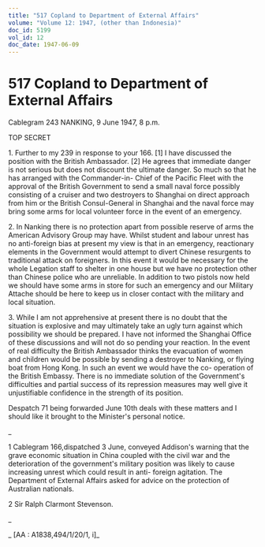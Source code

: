 ```yaml
---
title: "517 Copland to Department of External Affairs"
volume: "Volume 12: 1947, (other than Indonesia)"
doc_id: 5199
vol_id: 12
doc_date: 1947-06-09
---
```


# 517 Copland to Department of External Affairs

Cablegram 243 NANKING, 9 June 1947, 8 p.m.

TOP SECRET

1\. Further to my 239 in response to your 166. [1] I have discussed the position with the British Ambassador. [2] He agrees that immediate danger is not serious but does not discount the ultimate danger. So much so that he has arranged with the Commander-in- Chief of the Pacific Fleet with the approval of the British Government to send a small naval force possibly consisting of a cruiser and two destroyers to Shanghai on direct approach from him or the British Consul-General in Shanghai and the naval force may bring some arms for local volunteer force in the event of an emergency.

2\. In Nanking there is no protection apart from possible reserve of arms the American Advisory Group may have. Whilst student and labour unrest has no anti-foreign bias at present my view is that in an emergency, reactionary elements in the Government would attempt to divert Chinese resurgents to traditional attack on foreigners. In this event it would be necessary for the whole Legation staff to shelter in one house but we have no protection other than Chinese police who are unreliable. In addition to two pistols now held we should have some arms in store for such an emergency and our Military Attache should be here to keep us in closer contact with the military and local situation.

3\. While I am not apprehensive at present there is no doubt that the situation is explosive and may ultimately take an ugly turn against which possibility we should be prepared. I have not informed the Shanghai Office of these discussions and will not do so pending your reaction. In the event of real difficulty the British Ambassador thinks the evacuation of women and children would be possible by sending a destroyer to Nanking, or flying boat from Hong Kong. In such an event we would have the co- operation of the British Embassy. There is no immediate solution of the Government's difficulties and partial success of its repression measures may well give it unjustifiable confidence in the strength of its position.

Despatch 71 being forwarded June 10th deals with these matters and I should like it brought to the Minister's personal notice.

_

1 Cablegram 166,dispatched 3 June, conveyed Addison's warning that the grave economic situation in China coupled with the civil war and the deterioration of the government's military position was likely to cause increasing unrest which could result in anti- foreign agitation. The Department of External Affairs asked for advice on the protection of Australian nationals.

2 Sir Ralph Clarmont Stevenson.

_

_ [AA : A1838,494/1/20/1, i]_
